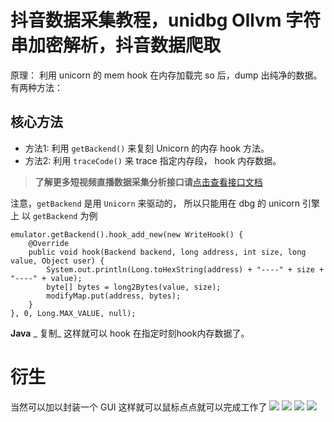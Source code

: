 # 抖音数据采集教程，unidbg Ollvm 字符串加密解析，抖音数据爬取




原理： 利用 unicorn 的 mem hook 在内存加载完 so 后，dump 出纯净的数据。
有两种方法：

## 核心方法

- 方法1: 利用 `getBackend()` 来复刻 Unicorn 的内存 hook 方法。
- 方法2: 利用 `traceCode()` 来 trace 指定内存段， hook 内存数据。

>**了解更多短视频直播数据采集分析接口请**[点击查看接口文档](https://docs.qq.com/doc/DU3RKUFVFdVhQbXlR) 

注意，`getBackend` 是用 `Unicorn` 来驱动的， 所以只能用在 dbg 的 unicorn 引擎上
以 `getBackend` 为例
```
emulator.getBackend().hook_add_new(new WriteHook() {
    @Override
    public void hook(Backend backend, long address, int size, long value, Object user) {
        System.out.println(Long.toHexString(address) + "----" + size + "----" + value);
        byte[] bytes = long2Bytes(value, size);
        modifyMap.put(address, bytes);
    }
}, 0, Long.MAX_VALUE, null);
```
**Java**
_ 复制_
这样就可以 hook 在指定时刻hook内存数据了。

# 衍生

 
当然可以加以封装一个 GUI 这样就可以鼠标点点就可以完成工作了
[![](https://cdn.nlark.com/yuque/0/2021/jpeg/97322/1612091862864-b1751ecd-f587-4e78-ae8f-8ab660102772.jpeg#align=left&display=inline&height=400&originHeight=400&originWidth=511&size=0&status=done&style=none&width=511)](https://static.zhangkunzhi.com/2021/01/03/16096794798438.jpg?x-oss-process=image/resize,h_400)
[![](https://cdn.nlark.com/yuque/0/2021/jpeg/97322/1612091862857-f0cde7cd-b5ba-4324-bb4b-4bb3532a9b5e.jpeg#align=left&display=inline&height=400&originHeight=400&originWidth=608&size=0&status=done&style=none&width=608)](https://static.zhangkunzhi.com/2021/01/03/16096795102653.jpg?x-oss-process=image/resize,h_400)
[![](https://cdn.nlark.com/yuque/0/2021/jpeg/97322/1612091862877-ede442bb-1e96-49d5-a787-046df46f78e2.jpeg#align=left&display=inline&height=108&originHeight=108&originWidth=543&size=0&status=done&style=none&width=543)](https://static.zhangkunzhi.com/2021/01/03/16096785041804.jpg?x-oss-process=image/resize,h_400)
[![](https://cdn.nlark.com/yuque/0/2021/jpeg/97322/1612091862863-e6a5f816-1c2a-4ba0-ae69-1d5ee15bf2af.jpeg#align=left&display=inline&height=110&originHeight=110&originWidth=705&size=0&status=done&style=none&width=705)](https://static.zhangkunzhi.com/2021/01/03/16096785409608.jpg?x-oss-process=image/resize,h_400)


 

